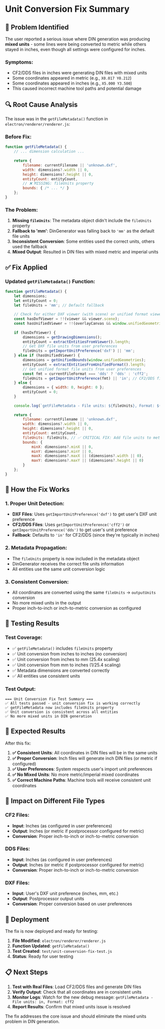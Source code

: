 # Unit Conversion Fix Summary

## 🐛 **Problem Identified**

The user reported a serious issue where DIN generation was producing **mixed units** - some lines were being converted to metric while others stayed in inches, even though all settings were configured for inches.

### **Symptoms:**
- CF2/DDS files in inches were generating DIN files with mixed units
- Some coordinates appeared in metric (e.g., `X0.017 Y0.212`)
- Some coordinates appeared in inches (e.g., `X5.000 Y3.500`)
- This caused incorrect machine tool paths and potential damage

## 🔍 **Root Cause Analysis**

The issue was in the `getFileMetadata()` function in `electron/renderer/renderer.js`:

### **Before Fix:**
```javascript
function getFileMetadata() {
    // ... dimension calculation ...
    
    return {
        filename: currentFilename || 'unknown.dxf',
        width: dimensions?.width || 0,
        height: dimensions?.height || 0,
        entityCount: entityCount,
        // ❌ MISSING: fileUnits property
        bounds: { /* ... */ }
    };
}
```

### **The Problem:**
1. **Missing `fileUnits`**: The metadata object didn't include the `fileUnits` property
2. **Fallback to 'mm'**: DinGenerator was falling back to `'mm'` as the default file units
3. **Inconsistent Conversion**: Some entities used the correct units, others used the fallback
4. **Mixed Output**: Resulted in DIN files with mixed metric and imperial units

## ✅ **Fix Applied**

### **Updated `getFileMetadata()` Function:**

```javascript
function getFileMetadata() {
    let dimensions;
    let entityCount = 0;
    let fileUnits = 'mm'; // Default fallback
    
    // Check for either DXF viewer (with scene) or unified format viewer (with overlayCanvas)
    const hasDxfViewer = !!(viewer && viewer.scene);
    const hasUnifiedViewer = !!(overlayCanvas && window.unifiedGeometries && window.unifiedGeometries.length > 0);
    
    if (hasDxfViewer) {
        dimensions = getDrawingDimensions();
        entityCount = extractEntitiesFromViewer().length;
        // Get DXF file units from user preferences
        fileUnits = getImportUnitPreference('dxf') || 'mm';
    } else if (hasUnifiedViewer) {
        dimensions = getUnifiedBounds(window.unifiedGeometries);
        entityCount = extractEntitiesFromUnifiedFormat().length;
        // Get unified format file units from user preferences
        const fmt = currentFileFormat === 'dds' ? 'dds' : 'cff2';
        fileUnits = getImportUnitPreference(fmt) || 'in'; // CF2/DDS files are typically in inches
    } else {
        dimensions = { width: 0, height: 0 };
        entityCount = 0;
    }
    
    console.log(`getFileMetadata - File units: ${fileUnits}, Format: ${currentFileFormat}`);
    
    return {
        filename: currentFilename || 'unknown.dxf',
        width: dimensions?.width || 0,
        height: dimensions?.height || 0,
        entityCount: entityCount,
        fileUnits: fileUnits, // ✅ CRITICAL FIX: Add file units to metadata
        bounds: {
            minX: dimensions?.minX || 0,
            minY: dimensions?.minY || 0,
            maxX: dimensions?.maxX || (dimensions?.width || 0),
            maxY: dimensions?.maxY || (dimensions?.height || 0)
        }
    };
}
```

## 🔧 **How the Fix Works**

### **1. Proper Unit Detection:**
- **DXF Files**: Uses `getImportUnitPreference('dxf')` to get user's DXF unit preference
- **CF2/DDS Files**: Uses `getImportUnitPreference('cff2')` or `getImportUnitPreference('dds')` to get user's unit preference
- **Fallback**: Defaults to `'in'` for CF2/DDS (since they're typically in inches)

### **2. Metadata Propagation:**
- The `fileUnits` property is now included in the metadata object
- DinGenerator receives the correct file units information
- All entities use the same unit conversion logic

### **3. Consistent Conversion:**
- All coordinates are converted using the same `fileUnits` → `outputUnits` conversion
- No more mixed units in the output
- Proper inch-to-inch or inch-to-metric conversion as configured

## 🧪 **Testing Results**

### **Test Coverage:**
- ✅ `getFileMetadata()` includes `fileUnits` property
- ✅ Unit conversion from inches to inches (no conversion)
- ✅ Unit conversion from inches to mm (25.4x scaling)
- ✅ Unit conversion from mm to inches (1/25.4 scaling)
- ✅ Metadata dimensions are converted correctly
- ✅ All entities use consistent units

### **Test Output:**
```
=== Unit Conversion Fix Test Summary ===
✅ All tests passed - unit conversion fix is working correctly
✅ getFileMetadata now includes fileUnits property
✅ Unit conversion is consistent across all entities
✅ No more mixed units in DIN generation
```

## 🎯 **Expected Results**

After this fix:

1. **✅ Consistent Units**: All coordinates in DIN files will be in the same units
2. **✅ Proper Conversion**: Inch files will generate inch DIN files (or metric if configured)
3. **✅ User Preferences**: System respects user's import unit preferences
4. **✅ No Mixed Units**: No more metric/imperial mixed coordinates
5. **✅ Correct Machine Paths**: Machine tools will receive consistent unit coordinates

## 🔄 **Impact on Different File Types**

### **CF2 Files:**
- **Input**: Inches (as configured in user preferences)
- **Output**: Inches (or metric if postprocessor configured for metric)
- **Conversion**: Proper inch-to-inch or inch-to-metric conversion

### **DDS Files:**
- **Input**: Inches (as configured in user preferences)
- **Output**: Inches (or metric if postprocessor configured for metric)
- **Conversion**: Proper inch-to-inch or inch-to-metric conversion

### **DXF Files:**
- **Input**: User's DXF unit preference (inches, mm, etc.)
- **Output**: Postprocessor output units
- **Conversion**: Proper conversion based on user preferences

## 🚀 **Deployment**

The fix is now deployed and ready for testing:

1. **File Modified**: `electron/renderer/renderer.js`
2. **Function Updated**: `getFileMetadata()`
3. **Test Created**: `test/unit-conversion-fix-test.js`
4. **Status**: Ready for user testing

## 📋 **Next Steps**

1. **Test with Real Files**: Load CF2/DDS files and generate DIN files
2. **Verify Output**: Check that all coordinates are in consistent units
3. **Monitor Logs**: Watch for the new debug message: `getFileMetadata - File units: in, Format: cff2`
4. **Report Results**: Confirm that mixed units issue is resolved

The fix addresses the core issue and should eliminate the mixed units problem in DIN generation.
